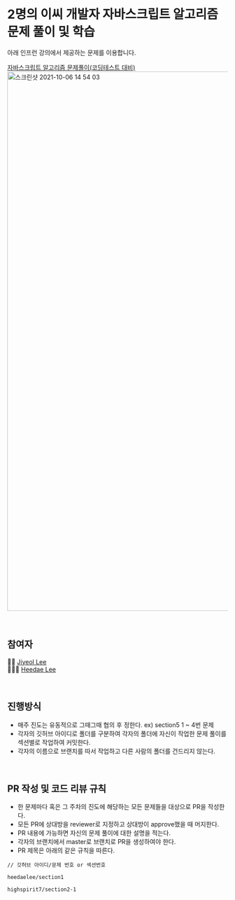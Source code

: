 # 2명의 이씨 개발자 자바스크립트 알고리즘 문제 풀이 및 학습

아래 인프런 강의에서 제공하는 문제를 이용합니다.

[자바스크립트 알고리즘 문제풀이(코딩테스트 대비)](https://www.inflearn.com/course/%EC%9E%90%EB%B0%94%EC%8A%A4%ED%81%AC%EB%A6%BD%ED%8A%B8-%EC%95%8C%EA%B3%A0%EB%A6%AC%EC%A6%98-%EB%AC%B8%EC%A0%9C%ED%92%80%EC%9D%B4)
<img width="1233" alt="스크린샷 2021-10-06 14 54 03" src="https://user-images.githubusercontent.com/37180000/136152547-3e444227-7975-47ca-8594-c7496a2f21c4.png">

<br/>

## 참여자
👨‍💻 [Jiyeol Lee](https://github.com/highspirit7)  
🧑🏻‍💻 [Heedae Lee](https://github.com/heedaelee)  

<br/>

## 진행방식
- 매주 진도는 유동적으로 그때그때 협의 후 정한다. ex) section5 1 ~ 4번 문제
- 각자의 깃허브 아이디로 폴더를 구분하여 각자의 폴더에 자신이 작업한 문제 풀이를 섹션별로 작업하여 커밋한다.
- 각자의 이름으로 브랜치를 따서 작업하고 다른 사람의 폴더를 건드리지 않는다.


<br/>

## PR 작성 및 코드 리뷰 규칙
- 한 문제마다 혹은 그 주차의 진도에 해당하는 모든 문제들을 대상으로 PR을 작성한다.
- 모든 PR에 상대방을 reviewer로 지정하고 상대방이 approve했을 때 머지한다.
- PR 내용에 가능하면 자신의 문제 풀이에 대한 설명을 적는다.
- 각자의 브랜치에서 master로 브랜치로 PR을 생성하여야 한다.
- PR 제목은 아래의 같은 규칙을 따른다.   


```
// 깃허브 아이디/문제 번호 or 섹션번호

heedaelee/section1

highspirit7/section2-1

```
